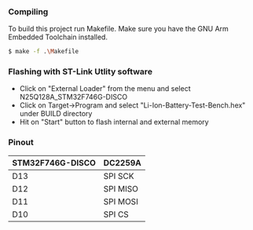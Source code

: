 

### Compiling

To build this project run Makefile. Make sure you have the GNU Arm Embedded Toolchain installed.

```sh
$ make -f .\Makefile
```

### Flashing with ST-Link Utlity software

- Click on "External Loader" from the menu and select N25Q128A_STM32F746G-DISCO
- Click on Target->Program and select "Li-Ion-Battery-Test-Bench.hex" under BUILD directory
- Hit on "Start" button to flash internal and external memory

### Pinout

| STM32F746G-DISCO | DC2259A |
| ------ | ------ |
| D13 | SPI SCK |  
| D12 | SPI MISO |
| D11 | SPI MOSI |
| D10 | SPI CS |
